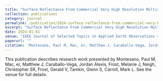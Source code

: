 ```yaml
---
title: "Surface Reflectance From Commercial Very High Resolution Multispectral Imagery Estimated Empirically With Synthetic Landsat (2023)"
collection: publications
category: journal
permalink: /publication/2024-surface-reflectance-from-commercial-very-high-resolution-multispectral-imagery-estimated-empirically-with-synthetic-landsat-2023
excerpt: "Surface Reflectance From Commercial Very High Resolution Multispectral Imagery Estimated Empirically With Synthetic Landsat (2023) by Montesano, Paul M et al."
date: 2024-01-01
venue: "IEEE Journal of Selected Topics in Applied Earth Observations and Remote Sensing"
paperurl: ""
citation: 'Montesano, Paul M, Mac, er, Matthew J, Caraballo-Vega, Jordan Alexis, Frost, Melanie J, Neigh, Christopher SR, Frost, Gerald V, Tamkin, Glenn S, Carroll, Mark L (2024). "Surface Reflectance From Commercial Very High Resolution Multispectral Imagery Estimated Empirically With Synthetic Landsat (2023)." <i>IEEE Journal of Selected Topics in Applied Earth Observations and Remote Sensing</i>.'
---
```


This publication describes research work presented by Montesano, Paul M, Mac, er, Matthew J, Caraballo-Vega, Jordan Alexis, Frost, Melanie J, Neigh, Christopher SR, Frost, Gerald V, Tamkin, Glenn S, Carroll, Mark L. See the venue for full details.
